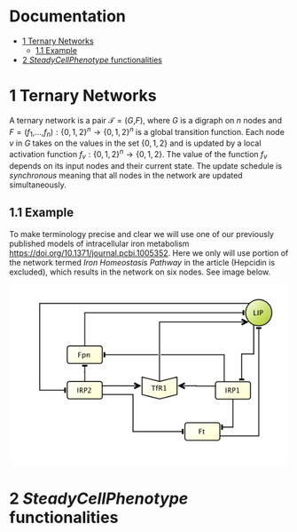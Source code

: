 Documentation
================

-   [1 Ternary Networks](#ternary-networks)
    -   [1.1 Example](#example)
-   [2 *SteadyCellPhenotype*
    functionalities](#steadycellphenotype-functionalities)

# 1 Ternary Networks

A ternary network is a pair 𝒯 = (*G*,*F*), where *G* is a digraph on *n*
nodes and
*F* = (*f*<sub>1</sub>,…,*f*<sub>*n*</sub>) : {0, 1, 2}<sup>*n*</sup> → {0, 1, 2}<sup>*n*</sup>
is a global transition function. Each node *v* in *G* takes on the
values in the set {0, 1, 2} and is updated by a local activation
function *f*<sub>*v*</sub> : {0, 1, 2}<sup>*n*</sup> → {0, 1, 2}. The
value of the function *f*<sub>*v*</sub> depends on its input nodes and
their current state. The update schedule is *synchronous* meaning that
all nodes in the network are updated simultaneously.

## 1.1 Example

To make terminology precise and clear we will use one of our previously
published models of intracellular iron metabolism
<https://doi.org/10.1371/journal.pcbi.1005352>. Here we only will use
portion of the network termed *Iron Homeostasis Pathway* in the article
(Hepcidin is excluded), which results in the network on six nodes. See
image below.

![Iron Model 2017.](./Documentation_Files/figure-gfm/Iron_core.png)

# 2 *SteadyCellPhenotype* functionalities
